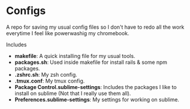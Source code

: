 # Configs
A repo for saving my usual config files so I don't have to redo all the work everytime I feel like powerwashig my chromebook.

Includes
  - <b>makefile</b>: A quick installing file for my usual tools.
  - <b>packages.sh</b>: Used inside makefile for install rails & some npm packages.
  - <b>.zshrc.sh</b>: My zsh config.
  - <b>.tmux.conf</b>: My tmux config.
  - <b>Package Control.sublime-settings</b>:  Includes the packages I like to install on sublime (Not that I really use them all).
  - <b>Preferences.sublime-settings</b>:  My settings for working on sublime.
